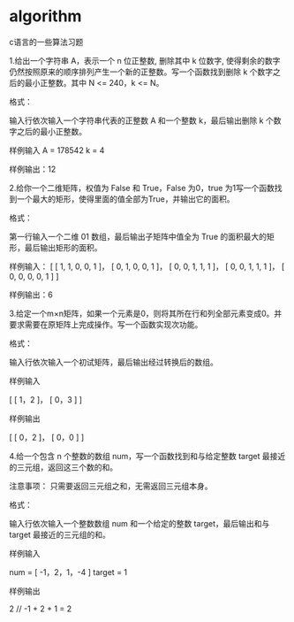 # algorithm
c语言的一些算法习题

1.给出一个字符串 A，表示一个 n 位正整数, 删除其中 k 位数字, 使得剩余的数字仍然按照原来的顺序排列产生一个新的正整数。写一个函数找到删除 k 个数字之后的最小正整数。其中 N <= 240，k <= N。

格式：

输入行依次输入一个字符串代表的正整数 A 和一个整数 k，最后输出删除 k 个数字之后的最小正整数。

样例输入
A = 178542
k = 4

样例输出：12


2.给你一个二维矩阵，权值为 False 和 True，False 为0，true 为1写一个函数找到一个最大的矩形，使得里面的值全部为True，并输出它的面积。

格式：

第一行输入一个二维 01 数组，最后输出子矩阵中值全为 True 的面积最大的矩形，最后输出矩形的面积。

样例输入：
[
  [ 1, 1, 0, 0, 1 ]，
  [ 0, 1, 0, 0, 1 ]，
  [ 0, 0, 1, 1, 1 ]，
  [ 0, 0, 1, 1, 1 ]，
  [ 0, 0, 0, 0, 1 ]
]

样例输出：6

3.给定一个m×n矩阵，如果一个元素是0，则将其所在行和列全部元素变成0。并要求需要在原矩阵上完成操作。写一个函数实现次功能。

格式：

输入行依次输入一个初试矩阵，最后输出经过转换后的数组。

样例输入

[
[ 1，2 ]，
[ 0，3 ]
]


样例输出

[
[ 0，2 ]，
[ 0，0 ]
]


4.给一个包含 n 个整数的数组 num，写一个函数找到和与给定整数 target 最接近的三元组，返回这三个数的和。

注意事项：
只需要返回三元组之和，无需返回三元组本身。

格式：

输入行依次输入一个整数数组 num 和一个给定的整数 target，最后输出和与 target 最接近的三元组的和。

样例输入

num = [ -1，2，1，-4 ]
target = 1

样例输出

2   // -1 + 2 + 1 = 2

